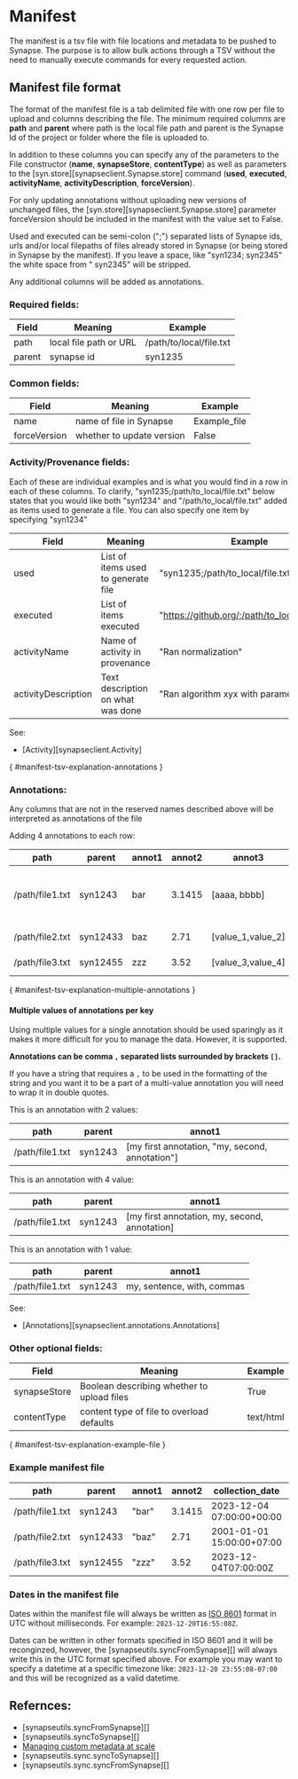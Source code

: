 # Manifest
The manifest is a tsv file with file locations and metadata to be pushed to Synapse. The purpose is to allow bulk actions through a TSV without the need to manually execute commands for every requested action.

## Manifest file format

The format of the manifest file is a tab delimited file with one row per file to upload and columns describing the file. The minimum required columns are **path** and **parent** where path is the local file path and parent is the Synapse Id of the project or folder where the file is uploaded to.

In addition to these columns you can specify any of the parameters to the File constructor (**name**, **synapseStore**, **contentType**) as well as parameters to the [syn.store][synapseclient.Synapse.store] command (**used**, **executed**, **activityName**, **activityDescription**, **forceVersion**).

For only updating annotations without uploading new versions of unchanged files, the [syn.store][synapseclient.Synapse.store] parameter forceVersion should be included in the manifest with the value set to False.

Used and executed can be semi-colon (";") separated lists of Synapse ids, urls and/or local filepaths of files already stored in Synapse (or being stored in Synapse by the manifest). If you leave a space, like "syn1234; syn2345" the white space from " syn2345" will be stripped.

Any additional columns will be added as annotations.

### Required fields:

| Field  | Meaning                | Example                 |
|--------|------------------------|-------------------------|
| path   | local file path or URL | /path/to/local/file.txt |
| parent | synapse id             | syn1235                 |

### Common fields:

| Field        | Meaning                   | Example      |
|--------------|---------------------------|--------------|
| name         | name of file in Synapse   | Example_file |
| forceVersion | whether to update version | False        |

### Activity/Provenance fields:

Each of these are individual examples and is what you would find in a row in each of these columns. To clarify, "syn1235;/path/to_local/file.txt" below states that you would like both "syn1234" and "/path/to_local/file.txt" added as items used to generate a file. You can also specify one item by specifying "syn1234"

| Field               | Meaning                             | Example                                      |
|---------------------|-------------------------------------|----------------------------------------------|
| used                | List of items used to generate file | "syn1235;/path/to_local/file.txt"            |
| executed            | List of items executed              | "https://github.org/;/path/to_local/code.py" |
| activityName        | Name of activity in provenance      | "Ran normalization"                          |
| activityDescription | Text description on what was done   | "Ran algorithm xyx with parameters..."       |

See:

- [Activity][synapseclient.Activity]

[](){ #manifest-tsv-explanation-annotations }
### Annotations:

Any columns that are not in the reserved names described above will be interpreted as annotations of the file

Adding 4 annotations to each row:

| path | parent | annot1 | annot2 | annot3 | annot4 | annot5 |
| --- | --- | --- | --- | --- | --- | --- |
| /path/file1.txt | syn1243 | bar | 3.1415 | [aaaa, bbbb] | [14,27,30] | ["Annotation, with a comma", another annotation]
| /path/file2.txt | syn12433 | baz | 2.71 | [value_1,value_2] | [1,2,3] | [test 123, test 456]
| /path/file3.txt | syn12455 | zzz | 3.52 | [value_3,value_4] | [42, 56, 77] | [a single annotation]


[](){ #manifest-tsv-explanation-multiple-annotations }
#### Multiple values of annotations per key
Using multiple values for a single annotation should be used sparingly as it makes it more
difficult for you to manage the data. However, it is supported.

**Annotations can be comma `,` separated lists surrounded by brackets `[]`.**

If you have a string that requires a `,` to be used in the formatting of the string and
you want it to be a part of a multi-value annotation you will need to wrap it in
double quotes.

This is an annotation with 2 values:

| path            | parent  | annot1                                          |
|-----------------|---------|-------------------------------------------------|
| /path/file1.txt | syn1243 | [my first annotation, "my, second, annotation"] |


This is an annotation with 4 value:

| path            | parent  | annot1                                        |
|-----------------|---------|-----------------------------------------------|
| /path/file1.txt | syn1243 | [my first annotation, my, second, annotation] |


This is an annotation with 1 value:

| path            | parent  | annot1                     |
|-----------------|---------|----------------------------|
| /path/file1.txt | syn1243 | my, sentence, with, commas |


See:

- [Annotations][synapseclient.annotations.Annotations]

### Other optional fields:

| Field        | Meaning                                    | Example   |
|--------------|--------------------------------------------|-----------|
| synapseStore | Boolean describing whether to upload files | True      |
| contentType  | content type of file to overload defaults  | text/html |


[](){ #manifest-tsv-explanation-example-file }
### Example manifest file

| path            | parent   | annot1 | annot2 | collection_date           | used                     | executed                     |
|-----------------|----------|--------|--------|---------------------------|--------------------------|------------------------------|
| /path/file1.txt | syn1243  | "bar"  | 3.1415 | 2023-12-04 07:00:00+00:00 | "syn124;/path/file2.txt" | "https://github.org/foo/bar" |
| /path/file2.txt | syn12433 | "baz"  | 2.71   | 2001-01-01 15:00:00+07:00 | ""                       | "https://github.org/foo/baz" |
| /path/file3.txt | syn12455 | "zzz"  | 3.52   | 2023-12-04T07:00:00Z      | ""                       | "https://github.org/foo/zzz" |

### Dates in the manifest file
Dates within the manifest file will always be written as [ISO 8601](https://en.wikipedia.org/wiki/ISO_8601) format in UTC without milliseconds. For example: `2023-12-20T16:55:08Z`.

Dates can be written in other formats specified in ISO 8601 and it will be reconginzed, however, the [synapseutils.syncFromSynapse][] will always write this in the UTC format specified above. For example you may want to specify a datetime at a specific timezone like: `2023-12-20 23:55:08-07:00` and this will be recognized as a valid datetime.


## Refernces:

- [synapseutils.syncFromSynapse][]
- [synapseutils.syncToSynapse][]
- [Managing custom metadata at scale](https://help.synapse.org/docs/Managing-Custom-Metadata-at-Scale.2004254976.html#ManagingCustomMetadataatScale-BatchUploadFileswithAnnotations)
- [synapseutils.sync.syncToSynapse][]
- [synapseutils.sync.syncFromSynapse][]
